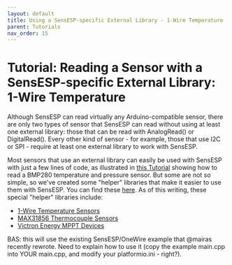 ```yaml
---
layout: default
title: Using a SensESP-specific External Library - 1-Wire Temperature
parent: Tutorials
nav_order: 15
---
```


# Tutorial: Reading a Sensor with a SensESP-specific External Library: 1-Wire Temperature

Although SensESP can read virtually any Arduino-compatible sensor, there are only two types of sensor that SensESP can read without using at least one external library: those that can be read with AnalogRead() or DigitalRead(). Every other kind of sensor - for example, those that use I2C or SPI - require at least one external library to work with SensESP.

Most sensors that use an external library can easily be used with SensESP with just a few lines of code, as illustrated in [this Tutorial](../bmp280) showing how to read a BMP280 temperature and pressure sensor. But some are not so simple, so we've created some "helper" libraries that make it easier to use them with SensESP. You can find these [here](https://github.com/SensESP). As of this writing, these special "helper" libraries include:

* [1-Wire Temperature Sensors](https://github.com/SensESP/OneWire)
* [MAX31856 Thermocouple Sensors](https://github.com/SensESP/MAX31856)
* [Victron Energy MPPT Devices](https://github.com/SensESP/ve.direct_mppt)

BAS: this will use the existing SensESP/OneWire example that @mairas recently rewrote. Need to explain how to use it (copy the example main.cpp into YOUR main.cpp, and modify your platformio.ini - right?).